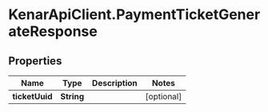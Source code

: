 # KenarApiClient.PaymentTicketGenerateResponse

## Properties

Name | Type | Description | Notes
------------ | ------------- | ------------- | -------------
**ticketUuid** | **String** |  | [optional] 


